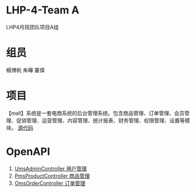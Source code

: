 # LHP-4-Team A
LHP4月班团队项目A组

# 组员
楊博帆
朱曄
叢偉

# 项目
【mall】系统是一套电商系统的后台管理系统。包含商品管理、订单管理、会员管理、促销管理、运营管理、内容管理、统计报表、财务管理、权限管理、设置等模块。
[源代码](https://github.com/macrozheng/mall)

# OpenAPI
1. [UmsAdminController 用户管理](https://snw2015.github.io/LHP-TeamProject/#/UmsAdminController)
2. [PmsProductController 商品管理](https://snw2015.github.io/LHP-TeamProject/#/PmsProductController)
3. [OmsOrderController 订单管理](https://snw2015.github.io/LHP-TeamProject/#/OmsOrderController)


